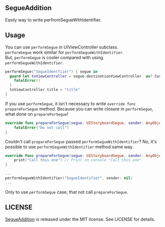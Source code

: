 
## SegueAddition
Easily way to write perfromSegueWithIdentifier.

## Usage
You can use `performSegue` in UIViewController subclass.  
`performSegue` work similar for `performSegueWithIdentifier`.  
But, `performSegue` is cooler compared with using `performSegueWithIdentifier`.

```swift
performSegue("SegueIdentfiier") { segue in
  guard let toViewController = segue.destinationViewController  as? CustomViewController else {
    fatalError()
  }
  toViewController.title = "title"
}
```

If you use `performSegue`, it isn't necessary to write `override func prepareForSegue` method.
Because you can write closure in `performSegue`, what done on `prepareForSegue`!

```swift
override func prepareForSegue(segue: UIStoryboardSegue, sender: AnyObject?) {
    fatalError("Do not call")    
}
```

Couldn't call `prepareForSegue` passed `performSegueWithIdentifier`?
No, it's possible to use `performSegueWithIdentifier` method same way.

```swift
override func prepareForSegue(segue: UIStoryboardSegue, sender: AnyObject?) {
    print("Call this one") // Print in console "Call this one"
}

...
performSegueWithIdentifier("SegueIdentifier", sender: nil)
...
```

Only to use `performSegue` case, that not call `prepareForSegue`.

## LICENSE
[SegueAddition](https://github.com/bannzai/SegueAddition) is released under the MIT license. See LICENSE for details.
